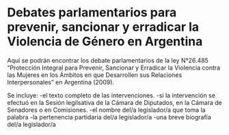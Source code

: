 # Debates parlamentarios para prevenir, sancionar y erradicar la Violencia de Género en Argentina 
Aquí se podrán encontrar los debate parlamentarios de la ley N°26.485 “Protección Integral para Prevenir, Sancionar y Erradicar la Violencia contra las Mujeres en los Ámbitos en que Desarrollen sus Relaciones Interpersonales” en Argentina (2009).

Se incluye:
          -el texto completo de las intervenciones.
          -si la intervención se efectuó en la Sesión legilsativa de la Cámara de Diputados, en la Cámara de Senadores o en Comisiones.
          -el nombre del/a legislador/a que toma la palabra 
          -la pertenencia partidaria del/a legislador/a
          -una breve biografía del/a legislador/a
